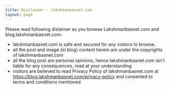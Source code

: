 ```yaml
---
title: Disclaimer - lakshmanbasnet.com
layout: page
---
```


Please read following dislaimer as you browse Lakshmanbasnet.com and blog.lakshmanbasnet.com:

- lakshmanbasnet.com is safe and secured for any visitors to browse.
- all the post and image (in blog) content herein are under the copyrights of lakshmanbasnet.com
- all the blog post are personal opinions, hence lakshmanbasnet.com isn't liable for any consequences, read at your understanding
- visitors are believed to read Privacy Policy of lakshmanbasnet.com at https://blog.lakshmanbasnet.com/privacy-policy and consented to terms and conditions mentioned
